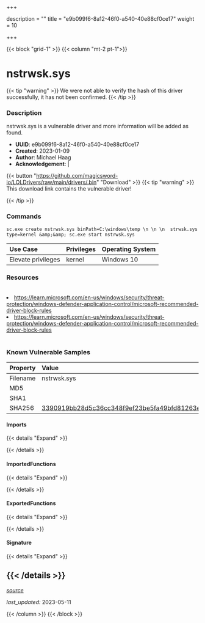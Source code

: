 +++

description = ""
title = "e9b099f6-8a12-46f0-a540-40e88cf0ce17"
weight = 10

+++


{{< block "grid-1" >}}
{{< column "mt-2 pt-1">}}


# nstrwsk.sys


{{< tip "warning" >}}
We were not able to verify the hash of this driver successfully, it has not been confirmed.
{{< /tip >}}


### Description

nstrwsk.sys is a vulnerable driver and more information will be added as found.
- **UUID**: e9b099f6-8a12-46f0-a540-40e88cf0ce17
- **Created**: 2023-01-09
- **Author**: Michael Haag
- **Acknowledgement**:  | [](https://twitter.com/)

{{< button "https://github.com/magicsword-io/LOLDrivers/raw/main/drivers/.bin" "Download" >}}
{{< tip "warning" >}}
This download link contains the vulnerable driver!

{{< /tip >}}

### Commands

```
sc.exe create nstrwsk.sys binPath=C:\windows\temp \n \n \n  strwsk.sys type=kernel &amp;&amp; sc.exe start nstrwsk.sys
```

| Use Case | Privileges | Operating System | 
|:---- | ---- | ---- |
| Elevate privileges | kernel | Windows 10 |

### Resources
<br>
<li><a href=" https://learn.microsoft.com/en-us/windows/security/threat-protection/windows-defender-application-control/microsoft-recommended-driver-block-rules"> https://learn.microsoft.com/en-us/windows/security/threat-protection/windows-defender-application-control/microsoft-recommended-driver-block-rules</a></li>
<li><a href="https://learn.microsoft.com/en-us/windows/security/threat-protection/windows-defender-application-control/microsoft-recommended-driver-block-rules">https://learn.microsoft.com/en-us/windows/security/threat-protection/windows-defender-application-control/microsoft-recommended-driver-block-rules</a></li>
<br>

### Known Vulnerable Samples

| Property           | Value |
|:-------------------|:------|
| Filename           | nstrwsk.sys |
| MD5                | [](https://www.virustotal.com/gui/file/) |
| SHA1               | [](https://www.virustotal.com/gui/file/) |
| SHA256             | [3390919bb28d5c36cc348f9ef23be5fa49bfd81263eb7740826e4437cbe904cd](https://www.virustotal.com/gui/file/3390919bb28d5c36cc348f9ef23be5fa49bfd81263eb7740826e4437cbe904cd) |


#### Imports
{{< details "Expand" >}}

{{< /details >}}
#### ImportedFunctions
{{< details "Expand" >}}

{{< /details >}}
#### ExportedFunctions
{{< details "Expand" >}}

{{< /details >}}

#### Signature
{{< details "Expand" >}}

{{< /details >}}
-----



[*source*](https://github.com/magicsword-io/LOLDrivers/tree/main/yaml/e9b099f6-8a12-46f0-a540-40e88cf0ce17.yaml)

*last_updated:* 2023-05-11








{{< /column >}}
{{< /block >}}
